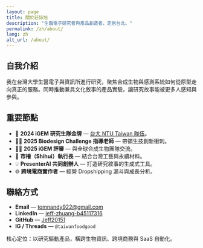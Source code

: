 ```yaml
---
layout: page
title: 關於莊詠旭
description: "生醫電子研究者與產品創造者，定居台北。"
permalink: /zh/about/
lang: zh
alt_url: /about/
---
```


## 自我介紹

我在台灣大學生醫電子與資訊所進行研究，聚焦合成生物與感測系統如何從原型走向真正的服務。同時推動兼具文化敘事的產品實驗，讓研究故事能被更多人感知與參與。

## 重要節點

- 🥇 **2024 iGEM 研究生隊金牌** — [台大 NTU Taiwan 隊伍](https://2024.igem.wiki/ntu-taiwan/)。
- 👨‍🏫 **2025 Biodesign Challenge 指導老師** — 帶領生技創新衝刺。
- 🧑‍⚖️ **2025 iGEM 評審** — 與全球合成生物團隊交流。
- 🚀 **市檜（Shihui）執行長** — 結合台灣工藝與永續材料。
- 💡 **PresenterAI 共同創辦人** — 打造研究敘事的生成式工具。
- 🌐 **跨境電商實作者** — 經營 Dropshipping 漏斗與成長分析。

## 聯絡方式

- **Email** — [tomnandy922@gmail.com](mailto:tomnandy922@gmail.com)
- **LinkedIn** — [jeff-zhuang-b45117316](https://www.linkedin.com/in/jeff-zhuang-b45117316)
- **GitHub** — [Jeff20151](https://github.com/Jeff20151)
- **IG / Threads** — `@taiwanfoodgood`

核心定位：以研究驅動產品，橫跨生物資訊、跨境商務與 SaaS 自動化。
